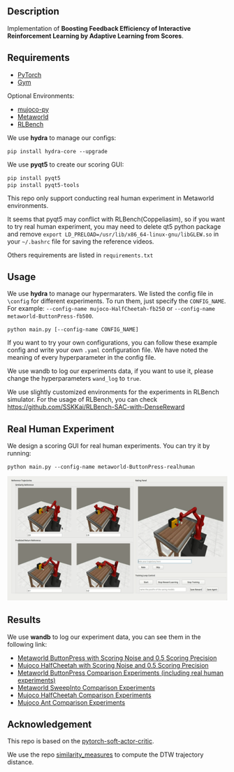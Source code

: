 ## Description

Implementation of **Boosting Feedback Efficiency of Interactive Reinforcement Learning by Adaptive Learning from Scores**.

## Requirements

*   [PyTorch](http://pytorch.org/)
*   [Gym](https://github.com/openai/gym)

Optional Environments:
*   [mujoco-py](https://github.com/openai/mujoco-py)
*   [Metaworld](https://github.com/rlworkgroup/metaworld)
*   [RLBench](https://github.com/stepjam/RLBench)

We use **hydra** to manage our configs:
```
pip install hydra-core --upgrade
```
We use **pyqt5** to create our scoring GUI:
```
pip install pyqt5
pip install pyqt5-tools
```
This repo only support conducting real human experiment in Metaworld environments.

It seems that pyqt5 may conflict with RLBench(Coppeliasim), so if you want to try real human experiment, you may need to delete qt5 python package and remove `export LD_PRELOAD=/usr/lib/x86_64-linux-gnu/libGLEW.so` in your `~/.bashrc` file for saving the reference videos.

Others requirements are listed in `requirements.txt`

## Usage
We use **hydra** to manage our hypermaraters. We listed the config file in `\config` for different experiments.
To run them, just specify the `CONFIG_NAME`. For example: `--config-name mujoco-HalfCheetah-fb250` or `--config-name metaworld-ButtonPress-fb500`.
```
python main.py [--config-name CONFIG_NAME]
```
If you want to try your own configurations, you can follow these example config and write your own `.yaml` configuration file. 
We have noted the meaning of every hyperparameter in the config file.

We use wandb to log our experiments data, if you want to use it, please change the hyperparameters `wand_log` to `true`.

We use slightly customized environments for the experiments in RLBench simulator. For the usage of RLBench, you can check https://github.com/SSKKai/RLBench-SAC-with-DenseReward

## Real Human Experiment
We design a scoring GUI for real human experiments. You can try it by running:
```
python main.py --config-name metaworld-ButtonPress-realhuman
```
![image](GUI_screenshot.png)

## Results

We use **wandb** to log our experiment data, you can see them in the following link:

*   [Metaworld ButtonPress with Scoring Noise and 0.5 Scoring Precision](https://wandb.ai/sskk/OPRRL-Metaworld-ButtonPress-Scoring-Noise?workspace=user-sskk)
*   [Mujoco HalfCheetah with Scoring Noise and 0.5 Scoring Precision](https://wandb.ai/sskk/OPRRL-Mujoco-HalfCheetah-with-Scoring-Noise?workspace=user-sskk)
*   [Metaworld ButtonPress Comparison Experiments (including real human experiments)](https://wandb.ai/sskk/OPRRL-Metaworld-ButtonPress-Comparison-Experiments?workspace=user-sskk)
*   [Metaworld SweepInto Comparison Experiments](https://wandb.ai/sskk/OPRRL-Metaworld-SweepInto-Comparison-Experiments?workspace=user-sskk)
*   [Mujoco HalfCheetah Comparison Experiments](https://wandb.ai/sskk/OPRRL-Mujoco-HalfCheetah-Comparison-Experiments?workspace=user-sskk)
*   [Mujoco Ant Comparison Experiments](https://wandb.ai/sskk/OPRRL-Mujoco-Ant-Comparison-Experiments?workspace=user-sskk)


## Acknowledgement

This repo is based on the [pytorch-soft-actor-critic](https://github.com/pranz24/pytorch-soft-actor-critic/tree/SAC_V).

We use the repo [similarity_measures](https://github.com/cjekel/similarity_measures) to compute the DTW trajectory distance.


